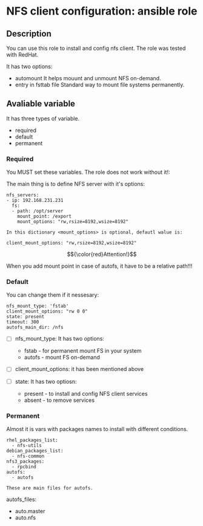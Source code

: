 # NFS client configuration: ansible role

## Description

You can use this role to install and config nfs client.
The role was tested with RedHat.

It has two options:
  - automount
    It helps mouunt and unmount NFS on-demand.
  - entry in fsttab file
    Standard way to mount file systems permanently.

## Avaliable variable

It has three types of variable.
  - required
  - default
  - permanent

### Required
You MUST set these variables. The role does not work without it!:

The main thing is to define NFS server with it's options:
```
nfs_servers: 
- ip: 192.168.231.231
  fs:
  - path: /opt/server
    mount_point: /export
    mount_options: "rw,rsize=8192,wsize=8192"

In this dictionary <mount_options> is optional, defautl walue is:

client_mount_options: "rw,rsize=8192,wsize=8192"
```

$${\color{red}Attention!}$$

When you add mount point in case of autofs, it have to be a relative path!!!

### Default

You can change them if it nessesary:
```
nfs_mount_type: 'fstab'
client_mount_options: "rw 0 0"
state: present
timeout: 300
autofs_main_dir: /nfs
```
- [ ] nfs_mount_type:
    It has two options:
    - fstab - for permanent mount FS in your system
    - autofs - mount FS on-demand

- [ ] client_mount_options:
    it has been mentioned above

- [ ] state:
    It has two optiosn:
    - present - to install and config NFS client services
    - absent - to remove services

### Permanent

Almost it is vars with packages names to install with different conditions.

```
rhel_packages_list:
  - nfs-utils
debian_packages_list:
  - nfs-common
nfs3_packages:
  - rpcbind
autofs:
  - autofs

These are main files for autofs.
```
autofs_files:
  - auto.master
  - auto.nfs
```
